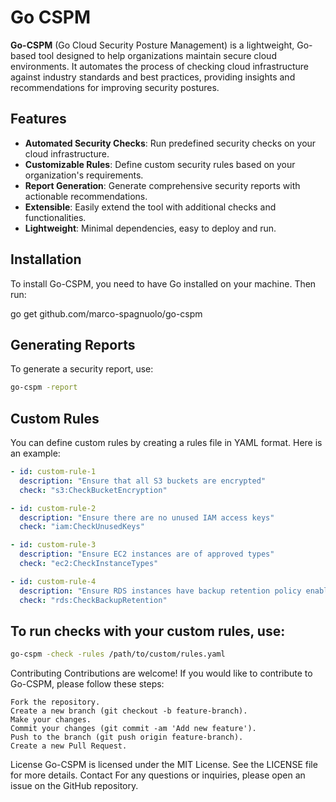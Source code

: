 # Go CSPM

**Go-CSPM** (Go Cloud Security Posture Management) is a lightweight, Go-based tool designed to help organizations maintain secure cloud environments. It automates the process of checking cloud infrastructure against industry standards and best practices, providing insights and recommendations for improving security postures.

## Features

- **Automated Security Checks**: Run predefined security checks on your cloud infrastructure.
- **Customizable Rules**: Define custom security rules based on your organization's requirements.
- **Report Generation**: Generate comprehensive security reports with actionable recommendations.
- **Extensible**: Easily extend the tool with additional checks and functionalities.
- **Lightweight**: Minimal dependencies, easy to deploy and run.

## Installation

To install Go-CSPM, you need to have Go installed on your machine. Then run:

go get github.com/marco-spagnuolo/go-cspm


## Generating Reports

To generate a security report, use:

```bash
go-cspm -report
```

## Custom Rules

You can define custom rules by creating a rules file in YAML format. Here is an example:

```yaml
- id: custom-rule-1
  description: "Ensure that all S3 buckets are encrypted"
  check: "s3:CheckBucketEncryption"

- id: custom-rule-2
  description: "Ensure there are no unused IAM access keys"
  check: "iam:CheckUnusedKeys"

- id: custom-rule-3
  description: "Ensure EC2 instances are of approved types"
  check: "ec2:CheckInstanceTypes"

- id: custom-rule-4
  description: "Ensure RDS instances have backup retention policy enabled"
  check: "rds:CheckBackupRetention"
```
## To run checks with your custom rules, use:

```bash 
go-cspm -check -rules /path/to/custom/rules.yaml
```

Contributing
Contributions are welcome! If you would like to contribute to Go-CSPM, please follow these steps:

    Fork the repository.
    Create a new branch (git checkout -b feature-branch).
    Make your changes.
    Commit your changes (git commit -am 'Add new feature').
    Push to the branch (git push origin feature-branch).
    Create a new Pull Request.

License
Go-CSPM is licensed under the MIT License. See the LICENSE file for more details.
Contact
For any questions or inquiries, please open an issue on the GitHub repository.